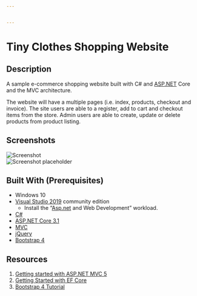 ```yaml
---


---
```


<h1 id="tiny-clothes-shopping-website">Tiny Clothes Shopping Website</h1>
<h2 id="description">Description</h2>
<p>A sample e-commerce shopping website built with C# and <a href="http://ASP.NET">ASP.NET</a> Core and the MVC architecture.</p>
<p>The website will have a multiple pages (i.e. index, products, checkout and invoice). The site users are able to a register, add to cart and checkout items from the store.  Admin users are able to create, update or delete products from product listing.</p>
<h2 id="screenshots">Screenshots</h2>
<p><img src="https://i.imgur.com/BcGyjlM.png" alt="Screenshot"><br>
<img src="https://i.imgur.com/7bHjIJj.png" alt="Screenshot placeholder"></p>
<h2 id="built-with-prerequisites">Built With (Prerequisites)</h2>
<ul>
<li>Windows 10</li>
<li><a href="%5Bhttps://developer.microsoft.com/en-us/windows/downloads">Visual Studio 2019</a> community edition
<ul>
<li>Install the “<a href="http://Asp.net">Asp.net</a> and Web Development” workload.</li>
</ul>
</li>
<li><a href="https://docs.microsoft.com/en-us/dotnet/csharp/">C#</a></li>
<li><a href="https://docs.microsoft.com/en-us/aspnet/core/?view=aspnetcore-3.0">ASP.NET Core 3.1</a></li>
<li><a href="https://docs.microsoft.com/en-nz/aspnet/core/mvc/overview?view=aspnetcore-3.0">MVC</a></li>
<li><a href="https://jquery.com/%5D(https://jquery.com/)">jQuery</a></li>
<li><a href="https://getbootstrap.com/%5D(https://getbootstrap.com/)">Bootstrap 4</a></li>
</ul>
<h2 id="resources">Resources</h2>
<ol>
<li><a href="https://docs.microsoft.com/en-us/aspnet/mvc/overview/getting-started/introduction/getting-started%5D(https://docs.microsoft.com/en-us/aspnet/mvc/overview/getting-started/introduction/getting-started)%5D">Getting started with ASP.NET MVC 5</a></li>
<li><a href="https://docs.microsoft.com/en-us/ef/core/get-started/?tabs=netcore-cli%5D(https://docs.microsoft.com/en-us/ef/core/get-started/?tabs=netcore-cli)">Getting Started with EF Core</a></li>
<li><a href="https://www.w3schools.com/bootstrap4/%5D(https://www.w3schools.com/bootstrap4/)">Bootstrap 4  Tutorial</a></li>
</ol>

